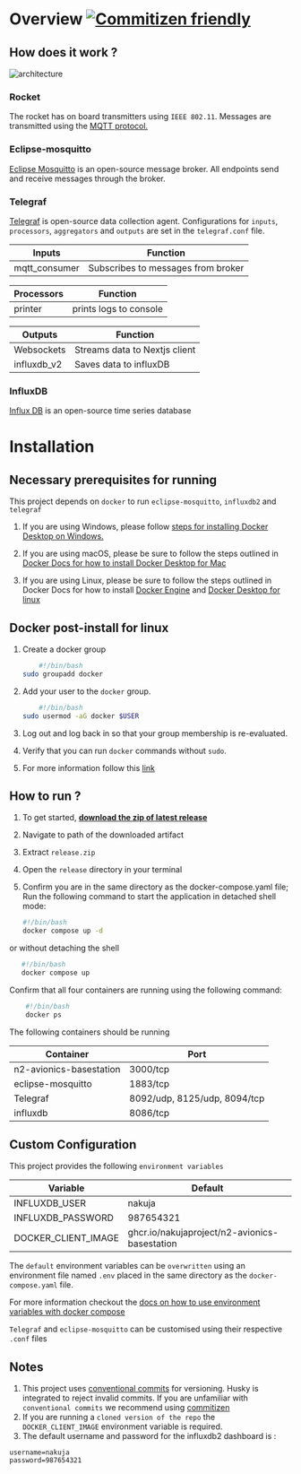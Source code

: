 # Overview  [![Commitizen friendly](https://img.shields.io/badge/commitizen-friendly-brightgreen.svg)](http://commitizen.github.io/cz-cli/)

## How does it work ?

![architecture](./public/ground%20station.png)

### Rocket

The rocket has on board transmitters using `IEEE 802.11`. Messages are transmitted using the [MQTT protocol.](https://mqtt.org/)

### Eclipse-mosquitto

[Eclipse Mosquitto](https://mosquitto.org/) is an open-source message broker. All endpoints send and receive messages through the broker.

### Telegraf

[Telegraf](https://www.influxdata.com/time-series-platform/telegraf/) is open-source data collection agent. Configurations for `inputs`, `processors`, `aggregators` and `outputs` are set in the `telegraf.conf` file.

| Inputs      | Function|
| ----------- | ----------- |
| mqtt_consumer   | Subscribes to messages from broker   |

| Processors      | Function |
| ----------- | ----------- |
| printer   | prints logs to console|

| Outputs      | Function |
| ----------- | ----------- |
| Websockets   | Streams data to Nextjs client|
| influxdb_v2   | Saves data to influxDB|

### InfluxDB

[Influx DB](https://www.influxdata.com/) is an open-source time series database

# Installation

## Necessary prerequisites for running

This project depends on `docker` to run `eclipse-mosquitto`, `influxdb2` and `telegraf`

1. If you are using Windows, please follow [steps for installing Docker Desktop on Windows.](https://docs.docker.com/desktop/install/windows-install/)

2. If you are using macOS, please be sure to follow the steps outlined in [Docker Docs for how to install Docker Desktop for Mac](https://docs.docker.com/desktop/install/mac-install/)

3. If you are using Linux, please be sure to follow the steps outlined in Docker Docs for how to install [Docker Engine](https://docs.docker.com/engine/install/ubuntu/) and [Docker Desktop for linux](https://docs.docker.com/desktop/install/linux-install/)

## Docker post-install for linux

1. Create a docker group

    ```bash
        #!/bin/bash
    sudo groupadd docker
    ```

2. Add your user to the `docker` group.

    ```bash
        #!/bin/bash
    sudo usermod -aG docker $USER
    ```

3. Log out and log back in so that your group membership is re-evaluated.

4. Verify that you can run `docker` commands without `sudo`.

5. For more information follow this [link](https://docs.docker.com/engine/install/linux-postinstall/)

## How to run ?

1. To get started,  [**download the zip of latest release**](https://github.com/nakujaproject/N2-Avionics-BaseStation/releases/latest/download/release.zip)

2. Navigate to path of the downloaded artifact
3. Extract `release.zip`
4. Open the `release` directory in your terminal
5. Confirm you are in the same directory as the docker-compose.yaml file; Run the following command to start the application in detached shell mode:  

    ```bash
    #!/bin/bash
    docker compose up -d
    ```

or without detaching the shell

 ```bash
    #!/bin/bash
    docker compose up
```

Confirm that all four containers are running using the following command:

```bash
    #!/bin/bash
    docker ps
```

The following containers should be running

| Container      |  Port |
| ----------- | ----------- |
| n2-avionics-basestation   | 3000/tcp    |
| eclipse-mosquitto   | 1883/tcp   |
| Telegraf     | 8092/udp, 8125/udp, 8094/tcp |
| influxdb   | 8086/tcp   |

## Custom Configuration

This project provides the following `environment variables`

| Variable      | Default |
| ----------- | ----------- |
| INFLUXDB_USER | nakuja    |
| INFLUXDB_PASSWORD | 987654321   |
| DOCKER_CLIENT_IMAGE   | ghcr.io/nakujaproject/n2-avionics-basestation   |

The `default` environment variables can be `overwritten` using an environment file named `.env` placed in the same directory as the `docker-compose.yaml` file.

For more information checkout the [docs on how to use environment variables with docker compose](https://docs.docker.com/compose/environment-variables/)

`Telegraf` and `eclipse-mosquitto` can be customised using their respective `.conf` files

## Notes

1. This project uses [conventional commits](https://www.conventionalcommits.org/en/v1.0.0/) for versioning. Husky is integrated to reject invalid commits. If you are unfamiliar with `conventional commits` we recommend using [commitizen](https://github.com/commitizen/cz-cli)
2. If you are running a `cloned version of the repo` the `DOCKER_CLIENT_IMAGE` environment variable is required.
3. The default username and password for the influxdb2 dashboard is :

```text
username=nakuja
password=987654321
```
